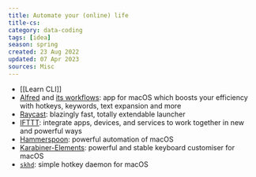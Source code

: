 ```yaml
---
title: Automate your (online) life
title-cs: 
category: data-coding
tags: [idea]
season: spring
created: 23 Aug 2022
updated: 07 Apr 2023
sources: Misc
---
```


- [[Learn CLI]]
- [Alfred](https://www.alfredapp.com/) and [its workflows](https://github.com/learn-anything/alfred-workflows): app for macOS which boosts your efficiency with hotkeys, keywords, text expansion and more
- [Raycast](https://www.raycast.com/): blazingly fast, totally extendable launcher
- [IFTTT](https://ifttt.com/): integrate apps, devices, and services to work together in new and powerful ways
- [Hammerspoon](https://www.hammerspoon.org/): powerful automation of macOS
- [Karabiner-Elements](https://karabiner-elements.pqrs.org/): powerful and stable keyboard customiser for macOS
- [`skhd`](https://github.com/koekeishiya/skhd): simple hotkey daemon for macOS